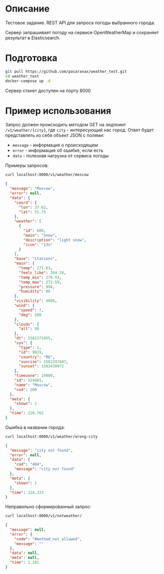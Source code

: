 # Описание
Тестовое задание. REST API для запроса погоды выбранного города.

Сервер запрашивает погоду на сервисе OpenWeatherMap и сохраняет результат в Elasticsearch.

# Подготовка
```bash
git pull https://github.com/pasaranax/weather_test.git
cd weather_test
docker-compose up -d
```
Сервер станет доступен на порту 8000

# Пример использования
Запрос должен происходить методом GET на эндпоинт `/v1/weather/{city}`, где `city` - интересующий нас город.
Ответ будет представлять из себя объект JSON с полями:
- `message` - информация о происходящем
- `error` - информация об ошибке, если есть
- `data` - полезная нагрузка от сервиса погоды

Примеры запросов:

```bash
curl localhost:8000/v1/weather/moscow
```
```json
{
  "message": "Moscow",
  "error": null,
  "data": {
    "coord": {
      "lon": 37.62,
      "lat": 55.75
    },
    "weather": [
      {
        "id": 600,
        "main": "Snow",
        "description": "light snow",
        "icon": "13n"
      }
    ],
    "base": "stations",
    "main": {
      "temp": 271.63,
      "feels_like": 264.28,
      "temp_min": 270.93,
      "temp_max": 272.59,
      "pressure": 994,
      "humidity": 86
    },
    "visibility": 4000,
    "wind": {
      "speed": 7,
      "deg": 200
    },
    "clouds": {
      "all": 90
    },
    "dt": 1581373955,
    "sys": {
      "type": 1,
      "id": 9029,
      "country": "RU",
      "sunrise": 1581397487,
      "sunset": 1581430972
    },
    "timezone": 10800,
    "id": 524901,
    "name": "Moscow",
    "cod": 200
  },
  "meta": {
    "shown": 1
  },
  "time": 228.762
}
```

Ошибка в названии города: 
```bash
curl localhost:8000/v1/weather/wrong-city
```
```json
{
  "message": "city not found",
  "error": null,
  "data": {
    "cod": "404",
    "message": "city not found"
  },
  "meta": {
    "shown": 1
  },
  "time": 224.333
}
```
Неправильно сформированный запрос:
```bash
curl localhost:8000/v1/notweather/
```
```json
{
  "message": null,
  "error": {
    "code": "#method_not_allowed",
    "message": ""
  },
  "data": null,
  "meta": null,
  "time": 1.281
}
```
